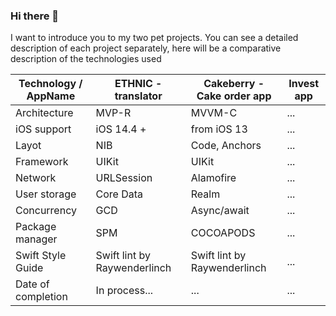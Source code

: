 ### Hi there 👋

I want to introduce you to my two pet projects. You can see a detailed description of each project separately, here will be a comparative description of the technologies used

| Technology / AppName        | ETHNIC - translator        | Cakeberry - Cake order app     | Invest app
| ---                         | ------------- | ------------- | ------------- |
|  Architecture               | MVP-R         | MVVM-C        | ... |
|  iOS support                | iOS 14.4 +   | from iOS 13   | ... |
|  Layot                      | NIB           | Code, Anchors | ... |
|  Framework                  | UIKit         | UIKit         | ... |
|  Network                    | URLSession    | Alamofire     | ... |
|  User storage               | Core Data | Realm     | ... |
|  Concurrency                | GCD           | Async/await   | ... |
|  Package manager            | SPM           | COCOAPODS     | ... |
|  Swift Style Guide          | Swift lint by Raywenderlinch  | Swift lint by Raywenderlinch           | ... |
|  Date of completion         | In process... | ...           | ... |






<!--
**ZheDre1N/ZheDre1N** is a ✨ _special_ ✨ repository because its `README.md` (this file) appears on your GitHub profile.

Here are some ideas to get you started:

- 🔭 I’m currently working on ...
- 🌱 I’m currently learning ...
- 👯 I’m looking to collaborate on ...
- 🤔 I’m looking for help with ...
- 💬 Ask me about ...
- 📫 How to reach me: ...
- 😄 Pronouns: ...
- ⚡ Fun fact: ...
-->
